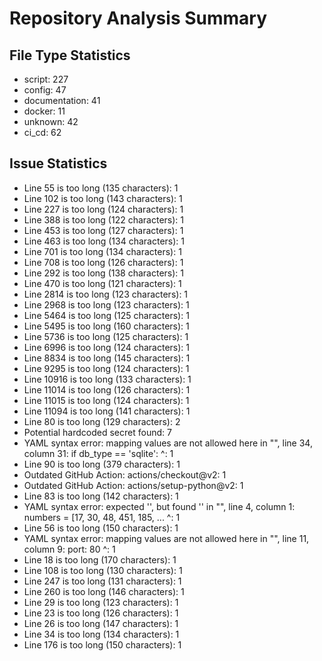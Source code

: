 # Repository Analysis Summary

## File Type Statistics

- script: 227
- config: 47
- documentation: 41
- docker: 11
- unknown: 42
- ci_cd: 62

## Issue Statistics

- Line 55 is too long (135 characters): 1
- Line 102 is too long (143 characters): 1
- Line 227 is too long (124 characters): 1
- Line 388 is too long (122 characters): 1
- Line 453 is too long (127 characters): 1
- Line 463 is too long (134 characters): 1
- Line 701 is too long (134 characters): 1
- Line 708 is too long (126 characters): 1
- Line 292 is too long (138 characters): 1
- Line 470 is too long (121 characters): 1
- Line 2814 is too long (123 characters): 1
- Line 2968 is too long (123 characters): 1
- Line 5464 is too long (125 characters): 1
- Line 5495 is too long (160 characters): 1
- Line 5736 is too long (125 characters): 1
- Line 6996 is too long (124 characters): 1
- Line 8834 is too long (145 characters): 1
- Line 9295 is too long (124 characters): 1
- Line 10916 is too long (133 characters): 1
- Line 11014 is too long (126 characters): 1
- Line 11015 is too long (124 characters): 1
- Line 11094 is too long (141 characters): 1
- Line 80 is too long (129 characters): 2
- Potential hardcoded secret found: 7
- YAML syntax error: mapping values are not allowed here
  in "<unicode string>", line 34, column 31:
            if db_type == 'sqlite':
                                  ^: 1
- Line 90 is too long (379 characters): 1
- Outdated GitHub Action: actions/checkout@v2: 1
- Outdated GitHub Action: actions/setup-python@v2: 1
- Line 83 is too long (142 characters): 1
- YAML syntax error: expected '<document start>', but found '<scalar>'
  in "<unicode string>", line 4, column 1:
    numbers = [17, 30, 48, 451, 185, ... 
    ^: 1
- Line 56 is too long (150 characters): 1
- YAML syntax error: mapping values are not allowed here
  in "<unicode string>", line 11, column 9:
        port: 80
            ^: 1
- Line 18 is too long (170 characters): 1
- Line 108 is too long (130 characters): 1
- Line 247 is too long (131 characters): 1
- Line 260 is too long (146 characters): 1
- Line 29 is too long (123 characters): 1
- Line 23 is too long (126 characters): 1
- Line 26 is too long (147 characters): 1
- Line 34 is too long (134 characters): 1
- Line 176 is too long (150 characters): 1

